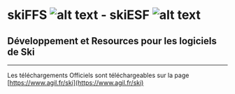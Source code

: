 # skiFFS ![alt text](https://github.com/agilsport/ski/blob/main/img/32x32_ffs.png "Logo FFS") - skiESF ![alt text](https://github.com/agilsport/ski/blob/main/img/32x32_esf.png "Logo ESF")
## Développement et Resources pour les logiciels de Ski 

___
Les téléchargements Officiels sont téléchargeables sur la page [https://www.agil.fr/ski](https://www.agil.fr/ski)

